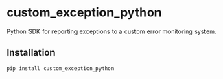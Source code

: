 # custom_exception_python

Python SDK for reporting exceptions to a custom error monitoring system.

## Installation

```bash
pip install custom_exception_python